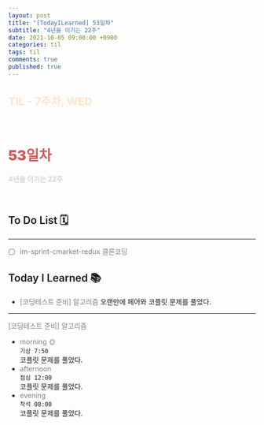 ```yaml
---
layout: post
title: "[TodayILearned] 53일차"
subtitle: "4년을 이기는 22주"
date: 2021-10-05 09:00:00 +0900
categories: til
tags: til
comments: true
published: true
---
```


## <span style="color:Bisque;font-size: 22px">TIL - 7주차, WED</span>

<br />

# **<span style="font-weight:900;color:indianred">53일차</span>**

**<span style="color:lightgray">4년을 이기는 22주</span>**

<br />

## <span style="font-weight:600">To Do List</span> 🗓

---

- [ ] <span style="color:gray">im-sprint-cmarket-redux 클론코딩</span>

## <span style="font-weight:600">Today I Learned</span> 📚

- <span style="color:gray">[코딩테스트 준비] 알고리즘</span>
  오랜만에 페어와 코플릿 문제를 풀었다.

---

<span style="color:gray">[코딩테스트 준비] 알고리즘</span>

- <span style="color:gray">morning 🌞</span> <br>
  `기상 7:50` <br>
  코플릿 문제를 풀었다.
- <span style="color:gray">afternoon</span> <br>
  `점심 12:00`<br>
  코플릿 문제를 풀었다.
- <span style="color:gray">evening</span> <br>
  `착석 08:00`<br>
  코플릿 문제를 풀었다.
